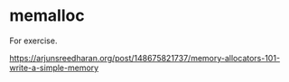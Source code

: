 # memalloc

For exercise.

https://arjunsreedharan.org/post/148675821737/memory-allocators-101-write-a-simple-memory

```
